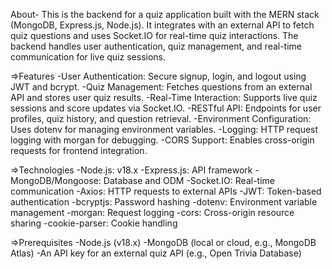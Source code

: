 About-
This is the backend for a quiz application built with the MERN stack (MongoDB, Express.js, Node.js). 
It integrates with an external API to fetch quiz questions and uses Socket.IO for real-time quiz interactions. 
The backend handles user authentication, quiz management, and real-time communication for live quiz sessions.

=>Features
-User Authentication: Secure signup, login, and logout using JWT and bcrypt.
-Quiz Management: Fetches questions from an external API and stores user quiz results.
-Real-Time Interaction: Supports live quiz sessions and score updates via Socket.IO.
-RESTful API: Endpoints for user profiles, quiz history, and question retrieval.
-Environment Configuration: Uses dotenv for managing environment variables.
-Logging: HTTP request logging with morgan for debugging.
-CORS Support: Enables cross-origin requests for frontend integration.

=>Technologies
-Node.js: v18.x
-Express.js: API framework
-MongoDB/Mongoose: Database and ODM
-Socket.IO: Real-time communication
-Axios: HTTP requests to external APIs
-JWT: Token-based authentication
-bcryptjs: Password hashing
-dotenv: Environment variable management
-morgan: Request logging
-cors: Cross-origin resource sharing
-cookie-parser: Cookie handling

=>Prerequisites
-Node.js (v18.x)
-MongoDB (local or cloud, e.g., MongoDB Atlas)
-An API key for an external quiz API (e.g., Open Trivia Database)
